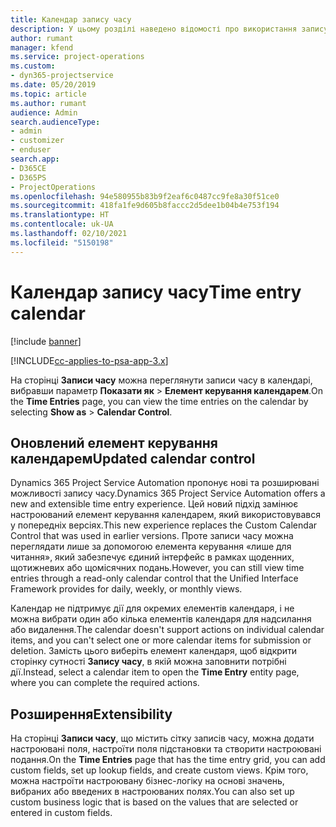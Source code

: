 ```yaml
---
title: Календар запису часу
description: У цьому розділі наведено відомості про використання запису часу в календарі.
author: rumant
manager: kfend
ms.service: project-operations
ms.custom:
- dyn365-projectservice
ms.date: 05/20/2019
ms.topic: article
ms.author: rumant
audience: Admin
search.audienceType:
- admin
- customizer
- enduser
search.app:
- D365CE
- D365PS
- ProjectOperations
ms.openlocfilehash: 94e580955b83b9f2eaf6c0487cc9fe8a30f51ce0
ms.sourcegitcommit: 418fa1fe9d605b8faccc2d5dee1b04b4e753f194
ms.translationtype: HT
ms.contentlocale: uk-UA
ms.lasthandoff: 02/10/2021
ms.locfileid: "5150198"
---
```

# <a name="time-entry-calendar"></a><span data-ttu-id="6d346-103">Календар запису часу</span><span class="sxs-lookup"><span data-stu-id="6d346-103">Time entry calendar</span></span>

[!include [banner](../includes/psa-now-project-operations.md)]

[!INCLUDE[cc-applies-to-psa-app-3.x](../includes/cc-applies-to-psa-app-3x.md)]

<span data-ttu-id="6d346-104">На сторінці **Записи часу** можна переглянути записи часу в календарі, вибравши параметр **Показати як** \> **Елемент керування календарем**.</span><span class="sxs-lookup"><span data-stu-id="6d346-104">On the **Time Entries** page, you can view the time entries on the calendar by selecting **Show as** \> **Calendar Control**.</span></span>

## <a name="updated-calendar-control"></a><span data-ttu-id="6d346-105">Оновлений елемент керування календарем</span><span class="sxs-lookup"><span data-stu-id="6d346-105">Updated calendar control</span></span>

<span data-ttu-id="6d346-106">Dynamics 365 Project Service Automation пропонує нові та розширювані можливості запису часу.</span><span class="sxs-lookup"><span data-stu-id="6d346-106">Dynamics 365 Project Service Automation offers a new and extensible time entry experience.</span></span> <span data-ttu-id="6d346-107">Цей новий підхід замінює настроюваний елемент керування календарем, який використовувався у попередніх версіях.</span><span class="sxs-lookup"><span data-stu-id="6d346-107">This new experience replaces the Custom Calendar Control that was used in earlier versions.</span></span> <span data-ttu-id="6d346-108">Проте записи часу можна переглядати лише за допомогою елемента керування «лише для читання», який забезпечує єдиний інтерфейс в рамках щоденних, щотижневих або щомісячних подань.</span><span class="sxs-lookup"><span data-stu-id="6d346-108">However, you can still view time entries through a read-only calendar control that the Unified Interface Framework provides for daily, weekly, or monthly views.</span></span>

<span data-ttu-id="6d346-109">Календар не підтримує дії для окремих елементів календаря, і не можна вибрати один або кілька елементів календаря для надсилання або видалення.</span><span class="sxs-lookup"><span data-stu-id="6d346-109">The calendar doesn't support actions on individual calendar items, and you can't select one or more calendar items for submission or deletion.</span></span> <span data-ttu-id="6d346-110">Замість цього виберіть елемент календаря, щоб відкрити сторінку сутності **Запису часу**, в якій можна заповнити потрібні дії.</span><span class="sxs-lookup"><span data-stu-id="6d346-110">Instead, select a calendar item to open the **Time Entry** entity page, where you can complete the required actions.</span></span>

## <a name="extensibility"></a><span data-ttu-id="6d346-111">Розширення</span><span class="sxs-lookup"><span data-stu-id="6d346-111">Extensibility</span></span>

<span data-ttu-id="6d346-112">На сторінці **Записи часу**, що містить сітку записів часу, можна додати настроювані поля, настроїти поля підстановки та створити настроювані подання.</span><span class="sxs-lookup"><span data-stu-id="6d346-112">On the **Time Entries** page that has the time entry grid, you can add custom fields, set up lookup fields, and create custom views.</span></span> <span data-ttu-id="6d346-113">Крім того, можна настроїти настроювану бізнес-логіку на основі значень, вибраних або введених в настроюваних полях.</span><span class="sxs-lookup"><span data-stu-id="6d346-113">You can also set up custom business logic that is based on the values that are selected or entered in custom fields.</span></span>
